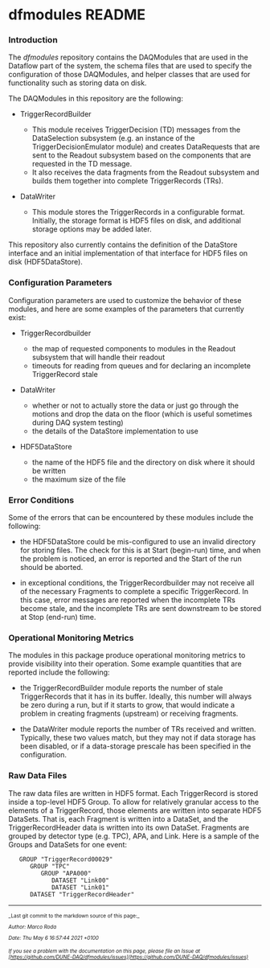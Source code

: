 # dfmodules README
### Introduction

The _dfmodules_ repository contains the DAQModules that are used in the Dataflow part of the system, the schema files that are used to specify the configuration of those DAQModules, and helper classes that are used for functionality such as storing data on disk.

The DAQModules in this repository are the following:

* TriggerRecordBuilder
    * This module receives TriggerDecision (TD) messages from the DataSelection subsystem (e.g. an instance of the TriggerDecisionEmulator module) and creates DataRequests that are sent to the Readout subsystem based on the components that are requested in the TD message.
    * It also receives the data fragments from the Readout subsystem and builds them together into complete TriggerRecords (TRs).  

* DataWriter
    * This module stores the TriggerRecords in a configurable format.  Initially, the storage format is HDF5 files on disk, and additional storage options may be added later.   

This repository also currently contains the definition of the DataStore interface and an initial implementation of that interface for HDF5 files on disk (HDF5DataStore).  

### Configuration Parameters

Configuration parameters are used to customize the behavior of these modules, and here are some examples of the parameters that currently exist:

* TriggerRecordbuilder
    * the map of requested components to modules in the Readout subsystem that will handle their readout
    * timeouts for reading from queues and for declaring an incomplete TriggerRecord stale

* DataWriter
    * whether or not to actually store the data or just go through the motions and drop the data on the floor (which is useful sometimes during DAQ system testing)
    * the details of the DataStore implementation to use

* HDF5DataStore
    * the name of the HDF5 file and the directory on disk where it should be written
    * the maximum size of the file

### Error Conditions

Some of the errors that can be encountered by these modules include the following:

* the HDF5DataStore could be mis-configured to use an invalid directory for storing files.  The check for this is at Start (begin-run) time, and when the problem is noticed, an error is reported and the Start of the run should be aborted.

* in exceptional conditions, the TriggerRecordbuilder may not receive all of the necessary Fragments to complete a specific TriggerRecord.  In this case, error messages are reported when the incomplete TRs become stale, and the incomplete TRs are sent downstream to be stored at Stop (end-run) time.

### Operational Monitoring Metrics

The modules in this package produce operational monitoring metrics to provide visibility into their operation.  Some example quantities that are reported include the following:

* the TriggerRecordBuilder module reports the number of stale TriggerRecords that it has in its buffer.  Ideally, this number will always be zero during a run, but if it starts to grow, that would indicate a problem in creating fragments (upstream) or receiving fragments.

* the DataWriter module reports the number of TRs received and written.  Typically, these two values match, but they may not if data storage has been disabled, or if a data-storage prescale has been specified in the configuration.

### Raw Data Files

The raw data files are written in HDF5 format.  Each TriggerRecord is stored inside a top-level HDF5 Group.  To allow for relatively granular access to the elements of a TriggerRecord, those elements are written into separate HDF5 DataSets.  That is, each Fragment is written into a DataSet, and the TriggerRecordHeader data is written into its own DataSet.  Fragments are grouped by detector type (e.g. TPC), APA, and Link.  Here is a sample of the Groups and DataSets for one event:

```
   GROUP "TriggerRecord00029"
      GROUP "TPC"
         GROUP "APA000"
            DATASET "Link00"
            DATASET "Link01"
      DATASET "TriggerRecordHeader"
```


-----

<font size="1">
_Last git commit to the markdown source of this page:_


_Author: Marco Roda_

_Date: Thu May 6 16:57:44 2021 +0100_

_If you see a problem with the documentation on this page, please file an Issue at [https://github.com/DUNE-DAQ/dfmodules/issues](https://github.com/DUNE-DAQ/dfmodules/issues)_
</font>
